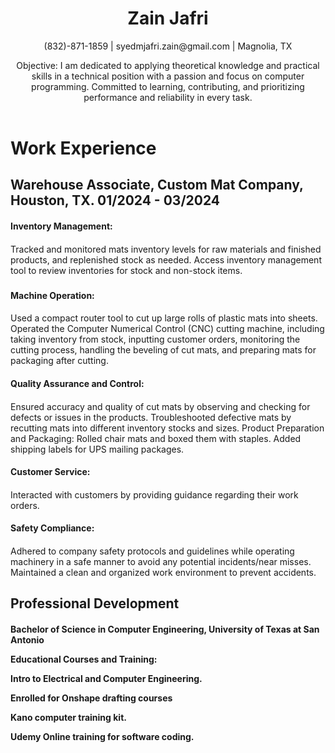<header>
    <h1>Zain Jafri</h1>
    <p>(832)-871-1859 | syedmjafri.zain@gmail.com | Magnolia, TX</p>
    <p>Objective: I am dedicated to applying theoretical knowledge and practical skills in a technical position with a passion and focus on computer programming. Committed to learning, contributing, and prioritizing performance and reliability in every task.</p>
  </header>






<main> <h1>Work Experience</h1>




<h2>Warehouse Associate, Custom Mat Company, Houston, TX.	 01/2024 - 03/2024</h2>




<h4>Inventory Management:<h4>
</h5>Tracked and monitored mats inventory levels for raw materials and finished products, and replenished stock as needed.
Access inventory management tool to review inventories for stock and non-stock items.<h5>




<h4>Machine Operation:<h4>
</h5>Used a compact router tool to cut up large rolls of plastic mats into sheets.
Operated the Computer Numerical Control (CNC) cutting machine, including taking inventory from stock, inputting customer orders, monitoring the cutting process, handling the beveling of cut mats, and preparing mats for packaging after cutting.</h5>




<h4>Quality Assurance and Control:<h4>
</h5>Ensured accuracy and quality of cut mats by observing and checking for defects or issues in the products.
Troubleshooted defective mats by recutting mats into different inventory stocks and sizes.
Product Preparation and Packaging:
Rolled chair mats and boxed them with staples.
Added shipping labels for UPS mailing packages.</h5>




<h4>Customer Service:<h4>
</h5>Interacted with customers by providing guidance regarding their work orders.</h5>








 <h4>Safety Compliance:<h4>
</h5>Adhered to company safety protocols and guidelines while operating machinery in a safe manner to avoid any potential incidents/near misses.
Maintained a clean and organized work environment to prevent accidents.</h5>
</main>




<section> <h1>Professional Development</h1>








<h4>Bachelor of Science in Computer Engineering, University of Texas at San Antonio	




Educational Courses and Training:
<p>Intro to Electrical and Computer Engineering.<p>
<p>Enrolled for Onshape drafting courses<p> 
<p>Kano computer training kit.<p>
<p>Udemy Online training for software coding.<p></h4>




</section>





















